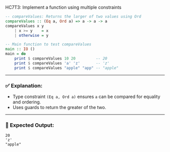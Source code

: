 HC7T3: Implement a function using multiple constraints
```haskell
-- compareValues: Returns the larger of two values using Ord
compareValues :: (Eq a, Ord a) => a -> a -> a
compareValues x y
    | x >= y    = x
    | otherwise = y

-- Main function to test compareValues
main :: IO ()
main = do
    print $ compareValues 10 20         -- 20
    print $ compareValues 'a' 'z'       -- 'z'
    print $ compareValues "apple" "app" -- "apple"
```

---

### ✅ Explanation:

* Type constraint `(Eq a, Ord a)` ensures `a` can be compared for equality and ordering.
* Uses guards to return the greater of the two.

---

### 🧪 Expected Output:

```
20
'z'
"apple"
```
